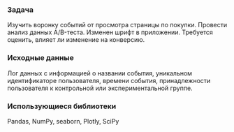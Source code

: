### Задача
Изучить воронку событий от просмотра страницы по покупки.
Провести анализ данных A/B-теста. 
Изменен шрифт в приложении. Требуется оценить, влияет ли изменение на конверсию.

### Исходные данные
Лог данных с информацией о названии события, уникальном идентификаторе пользователя, времени события,
принадлежности пользователя к контрольной или экспериментальной группе.

### Использующиеся библиотеки
Pandas, NumPy, seaborn, Plotly, SciPy
